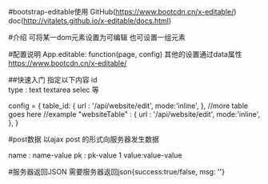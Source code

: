 #bootstrap-editable使用
GitHub(https://www.bootcdn.cn/x-editable/)
doc(http://vitalets.github.io/x-editable/docs.html)

#介绍
可将某一dom元素设置为可编辑
也可设置一组元素

#配置说明
App.editable: function(page, config)
其他的设置通过data属性
https://www.bootcdn.cn/x-editable/

##快速入门
指定以下内容
id  
type : text textarea selec 等

config = {
	table_id: {
		url : '/api/website/edit',
		mode:'inline',
	},
	//more table goes here
	//example
	"websiteTable" : {
		url : '/api/website/edit',
		mode:'inline',
	},
}

#post数据
以ajax post 的形式向服务器发生数据

name : name-value
pk : pk-value	1
value:value-value

#服务器返回JSON
需要服务器返回json{success:true/false, msg: ''}
